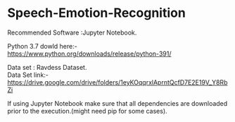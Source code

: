 # Speech-Emotion-Recognition

Recommended Software :Jupyter Notebook.

Python 3.7  dowld here:- https://www.python.org/downloads/release/python-391/


Data set : Ravdess Dataset.   
Data Set link:-  https://drive.google.com/drive/folders/1eyKOqqrxlAprntQcfD7E2E19V_Y8RbZi

If using Jupyter Notebook make sure that all dependencies are downloaded prior to the execution.(might need pip for some cases).
